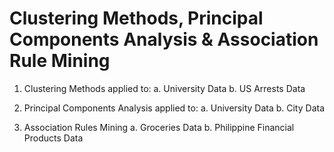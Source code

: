# Clustering Methods, Principal Components Analysis & Association Rule Mining 

1. Clustering Methods applied to:
a. University Data
b. US Arrests Data

2. Principal Components Analysis applied to:
a. University Data
b. City Data

3. Association Rules Mining
a. Groceries Data
b. Philippine Financial Products Data

